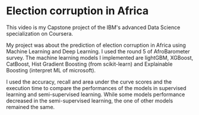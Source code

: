 # Election corruption in Africa

This video is my Capstone project of the IBM's advanced Data Science specialization on Coursera. 

My project was about the prediction of election corruption in Africa using Machine Learning and Deep Learning.
I used the round 5 of AfroBarometer survey. The machine learning models I implemented are lightGBM, XGBoost, CatBoost,
Hist Gradient Boosting (from scikit-learn) and Explainable Boosting (interpret ML of microsoft).

I used the accuracy, recall and area under the curve scores and the execution time to compare the performances of the models 
in supervised learning and semi-supervised learning. While some models performance decreased in the semi-supervised learning, 
the one of other models remained the same.
